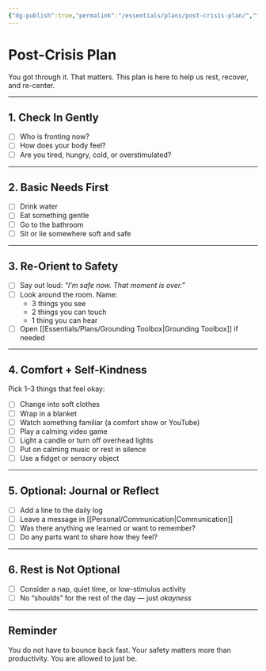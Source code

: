 ```yaml
---
{"dg-publish":true,"permalink":"/essentials/plans/post-crisis-plan/","tags":["Crisis-Plan","post-crisis","SelfCare"],"noteIcon":""}
---
```


# Post-Crisis Plan

You got through it. That matters. This plan is here to help us rest, recover, and re-center.

---

## 1. Check In Gently
- [ ] Who is fronting now?
- [ ] How does your body feel?
- [ ] Are you tired, hungry, cold, or overstimulated?

---

## 2. Basic Needs First
- [ ] Drink water
- [ ] Eat something gentle
- [ ] Go to the bathroom
- [ ] Sit or lie somewhere soft and safe

---

## 3. Re-Orient to Safety
- [ ] Say out loud: *“I’m safe now. That moment is over.”*
- [ ] Look around the room. Name:
  - 3 things you see  
  - 2 things you can touch  
  - 1 thing you can hear
- [ ] Open [[Essentials/Plans/Grounding Toolbox\|Grounding Toolbox]] if needed

---

## 4. Comfort + Self-Kindness
Pick 1–3 things that feel okay:
- [ ] Change into soft clothes
- [ ] Wrap in a blanket
- [ ] Watch something familiar (a comfort show or YouTube)
- [ ] Play a calming video game
- [ ] Light a candle or turn off overhead lights
- [ ] Put on calming music or rest in silence
- [ ] Use a fidget or sensory object

---

## 5. Optional: Journal or Reflect
- [ ] Add a line to the daily log
- [ ] Leave a message in [[Personal/Communication\|Communication]]
- [ ] Was there anything we learned or want to remember?
- [ ] Do any parts want to share how they feel?

---

## 6. Rest is Not Optional
- [ ] Consider a nap, quiet time, or low-stimulus activity
- [ ] No “shoulds” for the rest of the day — just *okayness*

---

## Reminder
You do not have to bounce back fast. Your safety matters more than productivity. You are allowed to just be.
